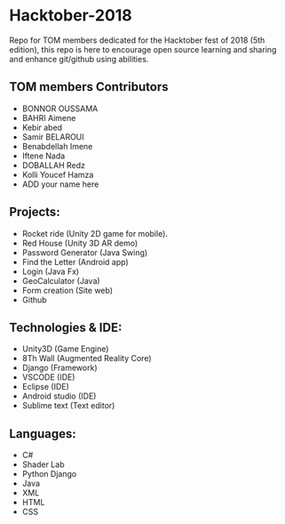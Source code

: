 # Hacktober-2018
Repo for TOM members dedicated for the Hacktober fest of 2018 (5th edition), this repo is here to encourage open source learning and sharing and enhance git/github using abilities.

## TOM members Contributors

* BONNOR OUSSAMA
* BAHRI Aimene
* Kebir abed
* Samir BELAROUI
* Benabdellah Imene
* Iftene Nada
* DOBALLAH Redz
* Kolli Youcef Hamza
* ADD your name here

## Projects: 

* Rocket ride (Unity 2D game for mobile).
* Red House (Unity 3D AR demo)
* Password Generator (Java Swing)
* Find the Letter (Android app)
* Login (Java Fx)
* GeoCalculator (Java)
* Form creation (Site web)
* Github

## Technologies & IDE: 

* Unity3D (Game Engine)
* 8Th Wall (Augmented Reality Core)
* Django (Framework)
* VSCODE (IDE)
* Eclipse (IDE)
* Android studio (IDE)
* Sublime text (Text editor) 


## Languages: 

* C#
* Shader Lab
* Python Django
* Java 
* XML 
* HTML
* CSS
